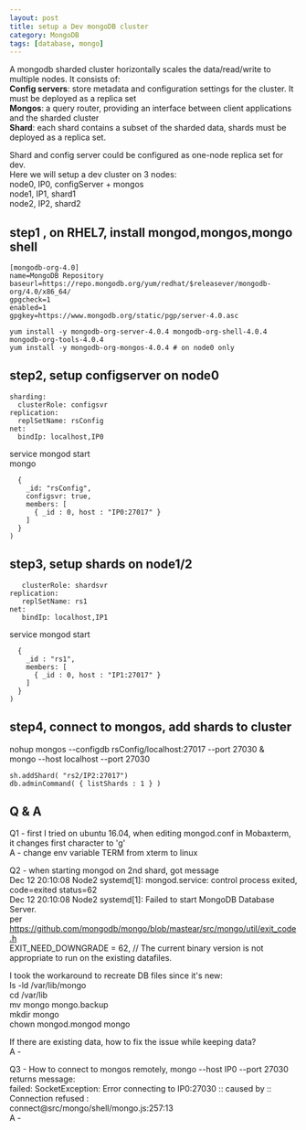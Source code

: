 ```yaml
---
layout: post
title: setup a Dev mongoDB cluster 
category: MongoDB 
tags: [database, mongo]
---
```


A mongodb sharded cluster horizontally scales the data/read/write to multiple nodes. It consists of:    
**Config servers**: store metadata and configuration settings for the cluster. It must be deployed as a replica set   
**Mongos**: a query router, providing an interface between client applications and the sharded cluster    
**Shard**: each shard contains a subset of the sharded data, shards must be deployed as a replica set.    
  
Shard and config server could be configured as one-node replica set for dev.    
Here we will setup a dev cluster on 3 nodes:    
node0, IP0, configServer + mongos    
node1, IP1, shard1    
node2, IP2, shard2    

## step1 , on RHEL7, install mongod,mongos,mongo shell
```vi /etc/yum.repos.d/mongodb-org-4.0.repo  
[mongodb-org-4.0]  
name=MongoDB Repository  
baseurl=https://repo.mongodb.org/yum/redhat/$releasever/mongodb-org/4.0/x86_64/  
gpgcheck=1  
enabled=1  
gpgkey=https://www.mongodb.org/static/pgp/server-4.0.asc  
  
yum install -y mongodb-org-server-4.0.4 mongodb-org-shell-4.0.4 mongodb-org-tools-4.0.4  
yum install -y mongodb-org-mongos-4.0.4 # on node0 only   
```
  
## step2, setup configserver on node0  
```vi /etc/mongod.conf  
sharding:  
  clusterRole: configsvr   
replication:  
  replSetName: rsConfig  
net:  
  bindIp: localhost,IP0  
```  
service mongod start    
mongo  
```rs.initiate(  
  {  
    _id: "rsConfig",  
    configsvr: true,  
    members: [  
      { _id : 0, host : "IP0:27017" }  
    ]  
  }  
)  
```  
## step3, setup shards on node1/2  
```sharding:  
   clusterRole: shardsvr  
replication:  
   replSetName: rs1  
net:  
   bindIp: localhost,IP1  
```  
service mongod start   
```rs.initiate(  
  {  
    _id : "rs1",  
    members: [  
      { _id : 0, host : "IP1:27017" }  
    ]  
  }  
)  
```  
## step4, connect to mongos, add shards to cluster  
nohup mongos --configdb rsConfig/localhost:27017 --port 27030 &   
mongo --host localhost --port 27030  
```sh.addShard( "rs1/IP1:27017")  
sh.addShard( "rs2/IP2:27017")  
db.adminCommand( { listShards : 1 } )  
```  
## Q & A   
Q1 - first I tried on ubuntu 16.04, when editing mongod.conf in Mobaxterm, it changes first character to 'g'  
A - change env variable TERM from xterm to linux   
  
Q2 - when starting mongod on 2nd shard, got message  
Dec 12 20:10:08 Node2 systemd[1]: mongod.service: control process exited, code=exited status=62  
Dec 12 20:10:08 Node2 systemd[1]: Failed to start MongoDB Database Server.  
per https://github.com/mongodb/mongo/blob/mastear/src/mongo/util/exit_code.h  
EXIT_NEED_DOWNGRADE = 62, // The current binary version is not appropriate to run on the existing datafiles.  
  
I took the workaround to recreate DB files since it's new:   
ls -ld /var/lib/mongo  
cd /var/lib  
mv mongo mongo.backup  
mkdir mongo  
chown mongod.mongod mongo  
   
If there are existing data, how to fix the issue while keeping data?   
A -   
  
Q3 - How to connect to mongos remotely, mongo --host IP0 --port 27030 returns message:   
     failed: SocketException: Error connecting to IP0:27030 :: caused by :: Connection refused :  
connect@src/mongo/shell/mongo.js:257:13  
A -   
